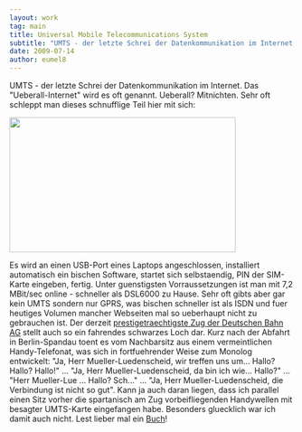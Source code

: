 ```yaml
---
layout: work
tag: main
title: Universal Mobile Telecommunications System
subtitle: "UMTS - der letzte Schrei der Datenkommunikation im Internet. Das "Ueberall-Internet" wird es oft genannt. Ueberall? Mitnichten. Sehr oft schleppt man dieses schnufflige Teil hier mit sich:nn nnEs wird an einen USB-Port eines Laptops angeschlossen,&hellip;"
date: 2009-07-14
author: eumel8
---
```


UMTS - der letzte Schrei der Datenkommunikation im Internet. Das "Ueberall-Internet" wird es oft genannt. Ueberall? Mitnichten. Sehr oft schleppt man dieses schnufflige Teil hier mit sich:

<div class="image_block"><img src="http://blog.eumelnet.de/blogs/media/blogs/blog/vodafone-umts-stick.jpg" alt="" title="" width="400" height="239" /></div> 

Es wird an einen USB-Port eines Laptops angeschlossen, installiert automatisch ein bischen Software, startet sich selbstaendig, PIN der SIM-Karte eingeben, fertig. Unter guenstigsten Vorraussetzungen ist man mit 7,2 MBit/sec online - schneller als DSL6000 zu Hause.
Sehr oft gibts aber gar kein UMTS sondern nur GPRS, was bischen schneller ist als ISDN und fuer heutiges Volumen mancher Webseiten mal so ueberhaupt nicht zu gebrauchen ist.
Der derzeit <a href="http://www.bahn.de/p/view/service/zug/fahrzeuge/ice_sprinter.shtml">prestigetraechtigste Zug der Deutschen Bahn AG</a> stellt auch so ein fahrendes schwarzes Loch dar. Kurz nach der Abfahrt in Berlin-Spandau toent es vom Nachbarsitz aus einem vermeintlichen Handy-Telefonat, was sich in fortfuehrender Weise zum Monolog entwickelt: "Ja, Herr Mueller-Luedenscheid, wir treffen uns um... Hallo? Hallo? Hallo!" ... "Ja, Herr Mueller-Luedenscheid, da bin ich wie... Hallo?" ... "Herr Mueller-Lue ... Hallo? Sch..." ... "Ja, Herr Mueller-Luedenscheid, die Verbindung ist nicht so gut".
Kann ja auch daran liegen, dass ich parallel einen Sitz vorher die spartanisch am Zug vorbeifliegenden Handywellen mit besagter UMTS-Karte eingefangen habe. Besonders gluecklich war ich damit auch nicht. Lest lieber mal ein <a href="http://www.axelhacke.de/">Buch</a>!
